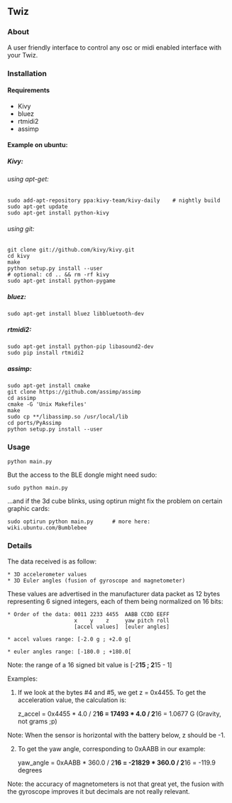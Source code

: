 ## Twiz

### About

A user friendly interface to control any osc or midi enabled interface
with your Twiz.

### Installation

#### Requirements

- Kivy
- bluez
- rtmidi2
- assimp

#### Example on ubuntu:

##### Kivy:

###### using apt-get:

    sudo add-apt-repository ppa:kivy-team/kivy-daily    # nightly build
    sudo apt-get update
    sudo apt-get install python-kivy

###### using git:

    git clone git://github.com/kivy/kivy.git
    cd kivy
    make
    python setup.py install --user
    # optional: cd .. && rm -rf kivy
    sudo apt-get install python-pygame

##### bluez:

    sudo apt-get install bluez libbluetooth-dev

##### rtmidi2:

    sudo apt-get install python-pip libasound2-dev
    sudo pip install rtmidi2

##### assimp:

    sudo apt-get install cmake
    git clone https://github.com/assimp/assimp
    cd assimp
    cmake -G 'Unix Makefiles'
    make
    sudo cp **/libassimp.so /usr/local/lib
    cd ports/PyAssimp
    python setup.py install --user

### Usage

    python main.py


But the access to the BLE dongle might need sudo:

    sudo python main.py

...and if the 3d cube blinks, using optirun might fix the problem on certain graphic cards:

    sudo optirun python main.py      # more here: wiki.ubuntu.com/Bumblebee



### Details

The data received is as follow:

    * 3D accelerometer values
    * 3D Euler angles (fusion of gyroscope and magnetometer)

These values are advertised in the manufacturer data packet as 12 bytes
representing 6 signed integers, each of them being normalized on 16 bits:

    * Order of the data: 0011 2233 4455  AABB CCDD EEFF
                         x    y    z     yaw pitch roll
                         [accel values]  [euler angles]

    * accel values range: [-2.0 g ; +2.0 g[

    * euler angles range: [-180.0 ; +180.0[

Note: the range of a 16 signed bit value is [-2**15 ; 2**15 - 1]


Examples:

1) If we look at the bytes #4 and #5, we get z = 0x4455.
To get the acceleration value, the calculation is:

    z_accel = 0x4455 * 4.0 / 2**16
            = 17493  * 4.0 / 2**16
            = 1.0677 G (Gravity, not grams ;p)

Note: When the sensor is horizontal with the battery below, z should be -1.


2) To get the yaw angle, corresponding to 0xAABB in our example:

    yaw_angle = 0xAABB * 360.0 / 2**16
              = -21829 * 360.0 / 2**16
              = -119.9 degrees

Note: the accuracy of magnetometers is not that great yet, the fusion with the
gyroscope improves it but decimals are not really relevant.


